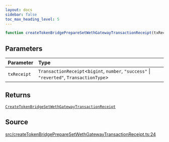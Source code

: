 ```yaml
---
layout: docs
sidebar: false
toc_max_heading_level: 5
---
```


```ts
function createTokenBridgePrepareSetWethGatewayTransactionReceipt(txReceipt: TransactionReceipt<bigint, number, "success" | "reverted", TransactionType>): CreateTokenBridgeSetWethGatewayTransactionReceipt
```

## Parameters

| Parameter | Type |
| :------ | :------ |
| `txReceipt` | `TransactionReceipt`\<`bigint`, `number`, `"success"` \| `"reverted"`, `TransactionType`\> |

## Returns

[`CreateTokenBridgeSetWethGatewayTransactionReceipt`](../type-aliases/CreateTokenBridgeSetWethGatewayTransactionReceipt.md)

## Source

[src/createTokenBridgePrepareSetWethGatewayTransactionReceipt.ts:24](https://github.com/OffchainLabs/arbitrum-orbit-sdk/blob/27c24d61cdc7e62a81af29bd04f39d5a3549ecb3/src/createTokenBridgePrepareSetWethGatewayTransactionReceipt.ts#L24)
